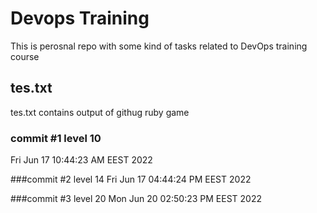 # Devops Training
This is perosnal repo with some kind of tasks related to DevOps training course

## tes.txt
tes.txt contains output of githug ruby game


### commit #1 level 10
Fri Jun 17 10:44:23 AM EEST 2022


###commit #2 level 14
Fri Jun 17 04:44:24 PM EEST 2022


###commit #3 level 20
Mon Jun 20 02:50:23 PM EEST 2022
